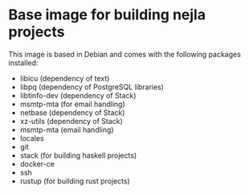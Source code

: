 # Base image for building nejla projects

This image is based in Debian and comes with the following packages installed:

* libicu (dependency of text)
* libpq (dependency of PostgreSQL libraries)
* libtinfo-dev (dependency of Stack)
* msmtp-mta (for email handling)
* netbase (dependency of Stack)
* xz-utils (dependency of Stack)
* msmtp-mta (email handling)
* locales
* git
* stack (for building haskell projects)
* docker-ce
* ssh
* rustup (for building rust projects)
